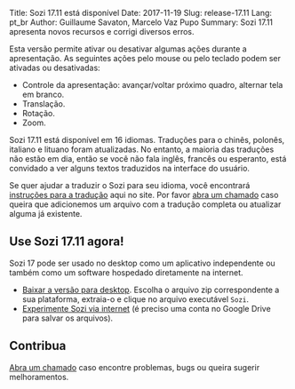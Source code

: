 Title: Sozi 17.11 está disponível
Date: 2017-11-19
Slug: release-17.11
Lang: pt_br
Author: Guillaume Savaton, Marcelo Vaz Pupo
Summary:
    Sozi 17.11 apresenta novos recursos e corrigi diversos erros.
    
Esta versão permite ativar ou desativar algumas ações durante a apresentação.
As seguintes ações pelo mouse ou pelo teclado podem ser ativadas ou desativadas:

* Controle da apresentação: avançar/voltar próximo quadro, alternar tela em branco.
* Translação.
* Rotação.
* Zoom.

Sozi 17.11 está disponível em 16 idiomas.
Traduções para o chinês, polonês, italiano e lituano foram atualizadas.
No entanto, a maioria das traduções não estão em dia, então se você não fala inglês,
francês ou esperanto, está convidado a ver alguns textos traduzidos na interface do usuário.

Se quer ajudar a traduzir o Sozi para seu idioma, você encontrará [instruções para a tradução](|filename|/pages/pt_br/translate-editor.md) aqui no site.
Por favor [abra um chamado](https://github.com/senshu/Sozi/issues) caso queira que adicionemos um arquivo com a tradução completa
ou atualizar alguma já existente.


Use Sozi 17.11 agora!
-------------------

Sozi 17 pode ser usado no desktop como um aplicativo independente ou também como um software hospedado diretamente na internet.

* [Baixar a versão para desktop](https://github.com/senshu/Sozi/releases/tag/17.11).
  Escolha o arquivo zip correspondente a sua plataforma, extraia-o e clique no arquivo executável `Sozi`.
* [Experimente Sozi via internet](http://sozi.baierouge.fr/demo/) (é preciso uma conta no Google Drive para salvar os arquivos).

Contribua
----------

[Abra um chamado](https://github.com/senshu/Sozi/issues) caso encontre problemas, bugs
ou queira sugerir melhoramentos.
